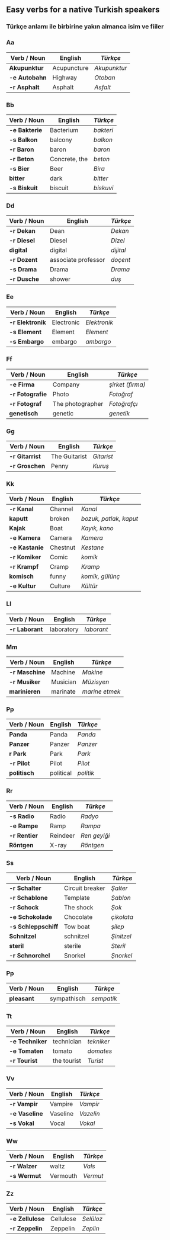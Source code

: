 ## Easy verbs for a native Turkish speakers
### Türkçe anlamı ile birbirine yakın almanca isim ve fiiler

### Aa

**Verb / Noun** | English | _Türkçe_
--- | --- | ---
**Akupunktur** | Acupuncture | _Akupunktur_
**-e Autobahn** | Highway | _Otoban_
**-r Asphalt** | Asphalt | _Asfalt_

### Bb
**Verb / Noun** | English | _Türkçe_
--- | --- | ---
**-e Bakterie** | Bacterium | _bakteri_
**-s Balkon** | balcony | _balkon_
**-r Baron** | baron | _baron_
**-r Beton** | Concrete, the | _beton_
**-s Bier** | Beer | _Bira_
**bitter** | dark | _bitter_
**-s Biskuit** | biscuit | _biskuvi_

### Dd
**Verb / Noun** | English | _Türkçe_
--- | --- | ---
**-r Dekan** | Dean | _Dekan_
**-r Diesel** | Diesel | _Dizel_
**digital** | digital | _dijital_
**-r Dozent** | associate professor | _doçent_
**-s Drama** | Drama | _Drama_
**-r Dusche** | shower | _duş_

### Ee
**Verb / Noun** | English | _Türkçe_
--- | --- | ---
**-r Elektronik** | Electronic | _Elektronik_
**-s Element** | Element | _Element_
**-s Embargo** | embargo | _ambargo_

### Ff
**Verb / Noun** | English | _Türkçe_
--- | --- | ---
**-e Firma** | Company | _şirket (firma)_
**-r Fotografie** | Photo | _Fotoğraf_
**-r Fotograf** | The photographer | _Fotoğrafçı_
**genetisch** | genetic | _genetik_

### Gg
**Verb / Noun** | English | _Türkçe_
--- | --- | ---
**-r Gitarrist** | The Guitarist | _Gitarist_
**-r Groschen** | Penny | _Kuruş_

### Kk
**Verb / Noun** | English | _Türkçe_
--- | --- | ---
**-r Kanal** | Channel | _Kanal_
**kaputt** | broken | _bozuk, patlak, kaput_
**Kajak** | Boat | _Kayık, kano_
**-e Kamera** | Camera | _Kamera_
**-e Kastanie** | Chestnut | _Kestane_
**-r Komiker** | Comic | _komik_
**-r Krampf** | Cramp | _Kramp_
**komisch** | funny | _komik, gülünç_
**-e Kultur** | Culture | _Kültür_

### Ll
**Verb / Noun** | English | _Türkçe_
--- | --- | ---
**-r Laborant** | laboratory | _laborant_

### Mm
**Verb / Noun** | English | _Türkçe_
--- | --- | ---
**-r Maschine** | Machine | _Makine_
**-r Musiker** | Musician | _Müzisyen_
**marinieren** | marinate | _marine etmek_

### Pp
**Verb / Noun** | English | _Türkçe_
--- | --- | ---
**Panda** | Panda | _Panda_
**Panzer** | Panzer | _Panzer_
**r Park** | Park | _Park_
**-r Pilot** | Pilot | _Pilot_
**politisch** | political | _politik_

### Rr
**Verb / Noun** | English | _Türkçe_
--- | --- | ---
**-s Radio** | Radio | _Radyo_
**-e Rampe** | Ramp | _Rampa_
**-r Rentier** | Reindeer | _Ren geyiği_
**Röntgen** | X-ray | _Röntgen_

### Ss
**Verb / Noun** | English | _Türkçe_
--- | --- | ---
**-r Schalter** | Circuit breaker | _Şalter_
**-r Schablone** | Template | _Şablon_
**-r Schock** | The shock | _Şok_
**-e Schokolade** | Chocolate | _çikolata_
**-s Schleppschiff** | Tow boat | _şilep_
**Schnitzel** | schnitzel | _Şinitzel_
**steril** | sterile | _Steril_
**-r Schnorchel** | Snorkel | _Şnorkel_

### Pp
**Verb / Noun** | English | _Türkçe_
--- | --- | ---
**pleasant** | sympathisch | _sempatik_

### Tt
**Verb / Noun** | English | _Türkçe_
--- | --- | ---
**-e Techniker** | technician | _tekniker_
**-e Tomaten** | tomato | _domates_
**-r Tourist** | the tourist | _Turist_

### Vv
**Verb / Noun** | English | _Türkçe_
--- | --- | ---
**-r Vampir** | Vampire | _Vampir_
**-e Vaseline** | Vaseline | _Vazelin_
**-s Vokal** | Vocal | _Vokal_

### Ww
**Verb / Noun** | English | _Türkçe_
--- | --- | ---
**-r Walzer** | waltz | _Vals_
**-s Wermut** | Vermouth | _Vermut_

### Zz
**Verb / Noun** | English | _Türkçe_
--- | --- | ---
**-e Zellulose** | Cellulose | _Selüloz_
**-r Zeppelin** | Zeppelin | _Zeplin_
